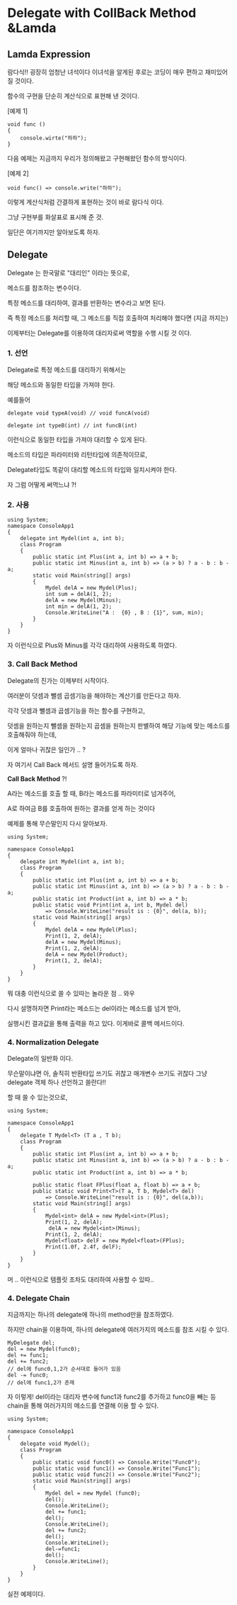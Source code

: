 # Delegate with CollBack Method &Lamda

## Lamda Expression 

람다식!! 굉장히 엄청난 녀석이다 이녀석을 알게된 후로는 코딩이 매우 편하고 재미있어 질 것이다.

함수의 구현을 단순히 계산식으로 표현해 낸 것이다.

[예제 1]
~~~
void func ()
{
    console.wirte("하하");
}
~~~
다음 예제는 지금까지 우리가 정의해왔고 구현해왔던 함수의 방식이다.


[예제 2]
~~~
void func() => console.write("하하");
~~~
이렇게 계산식처럼 간결하게 표현하는 것이 바로 람다식 이다.

그냥 구현부를 화살표로 표시해 준 것.

일단은 여기까지만 알아보도록 하자.


## Delegate 

Delegate 는 한국말로 "대리인" 이라는 뜻으로,

메소드를 참조하는 변수이다.

특정 메소드를 대리하여, 결과를 반환하는 변수라고 보면 된다.

즉 특정 메소드를 처리할 때, 그 메소드를 직접 호출하여 처리해야 했다면 (지금 까지는)

이제부터는 Delegate를 이용하여 대리자로써 역할을 수행 시킬 것 이다.

### 1. 선언

Delegate로 특정 메소드를 대리하기 위해서는 

해당 메소드와 동일한 타입을 가져야 한다.

예를들어 
~~~
delegate void typeA(void) // void funcA(void)

delegate int typeB(int) // int funcB(int)
~~~
이런식으로 동일한 타입을 가져야 대리할 수 있게 된다.

메소드의 타입은 파라미터와 리턴타입에 의존적이므로, 

Delegate타입도 똑같이 대리할 메소드의 타입와 일치시켜야 한다.

자 그럼 어떻게 써먹느냐 ?!

### 2. 사용

~~~
using System;
namespace ConsoleApp1
{
    delegate int Mydel(int a, int b);
    class Program
    {
        public static int Plus(int a, int b) => a + b;
        public static int Minus(int a, int b) => (a > b) ? a - b : b - a;
        static void Main(string[] args)
        {
            Mydel delA = new Mydel(Plus);
            int sum = delA(1, 2);
            delA = new Mydel(Minus);
            int min = delA(1, 2);
            Console.WriteLine("A :  {0} , B : {1}", sum, min);
        }
    }
}
~~~
자 이런식으로 Plus와 Minus를 각각 대리하여 사용하도록 하였다.


### 3. Call Back Method

Delegate의 진가는 이제부터 시작이다.

여러분이 덧셈과 뺄셈 곱셈기능을 해야하는 계산기를 만든다고 하자.

각각 덧셈과 뺄셈과 곱셈기능을 하는 함수를 구현하고, 

덧셈을 원하는지 뺄셈을 원하는지 곱셈을 원하는지 판별하여 해당 기능에 맞는 메소드를 호출해줘야 하는데,

이게 얼마나 귀찮은 일인가 .. ?

자 여기서 Call Back 메서드 설명 들어가도록 하자.

**Call Back Method** ?!

A라는 메소드를 호출 할 때, B라는 메소드를 파라미터로 넘겨주어,

A로 하여금 B를 호출하여 원하는 결과를 얻게 하는 것이다

예제를 통해 무슨말인지 다시 알아보자.

~~~
using System;

namespace ConsoleApp1
{
    delegate int Mydel(int a, int b);
    class Program
    {
        public static int Plus(int a, int b) => a + b;
        public static int Minus(int a, int b) => (a > b) ? a - b : b - a;
        public static int Product(int a, int b) => a * b;
        public static void Print(int a, int b, Mydel del)
            => Console.WriteLine("result is : {0}", del(a, b));
        static void Main(string[] args)
        {
            Mydel delA = new Mydel(Plus);
            Print(1, 2, delA);
            delA = new Mydel(Minus);
            Print(1, 2, delA);
            delA = new Mydel(Product);
            Print(1, 2, delA);
        }
    }
}
~~~

뭐 대충 이런식으로 쓸 수 있따는 놀라운 점 .. 와우

다시 설명하자면 Print라는 메소드는 del이라는 메소드를 넘겨 받아,

실행시킨 결과값을 통해 출력을 하고 있다. 이게바로 콜백 메서드이다.


### 4. Normalization Delegate

Delegate의 일반화 이다.

무슨말이냐면 아, 솔직히 반환타입 쓰기도 귀찮고 매개변수 쓰기도 귀찮다 그냥 delegate 객체 하나 선언하고 쓸란다!!

할 때 쓸 수 있는것으로,

~~~
using System;

namespace ConsoleApp1
{
    delegate T Mydel<T> (T a , T b);
    class Program
    {
        public static int Plus(int a, int b) => a + b;
        public static int Minus(int a, int b) => (a > b) ? a - b : b - a;
        public static int Product(int a, int b) => a * b;

        public static float FPlus(float a, float b) => a + b;
        public static void Print<T>(T a, T b, Mydel<T> del)
            => Console.WriteLine("result is : {0}", del(a,b));
        static void Main(string[] args)
        {
            Mydel<int> delA = new Mydel<int>(Plus);
            Print(1, 2, delA);
             delA = new Mydel<int>(Minus);
            Print(1, 2, delA);
            Mydel<float> delF = new Mydel<float>(FPlus);
            Print(1.0f, 2.4f, delF);
        }
    }
}
~~~
머 .. 이런식으로 템플릿 조차도 대리하여 사용할 수 있따..

### 4. Delegate Chain

지금까지는 하나의 delegate에 하나의 method만을 참조하였다.

하지만 chain을 이용하여,  하나의 delegate에 여러가지의 메소드를 참조 시킬 수 있다.

~~~
MyDelegate del;
del = new Mydel(func0);
del += func1;
del += func2;
// del에 func0,1,2가 순서대로 들어가 있음
del -= func0;
// del에 func1,2가 존재
~~~

자 이렇게! del이라는 대리자 변수에 func1과 func2를 추가하고 func0을 빼는 등 chain을 통해 여러가지의 메소드를 연결해 이용 할 수 있다.

~~~
using System;

namespace ConsoleApp1
{
    delegate void Mydel();
    class Program
    {
        public static void func0() => Console.Write("Func0");
        public static void func1() => Console.Write("Func1");
        public static void func2() => Console.Write("Func2");
        static void Main(string[] args)
        {
            Mydel del = new Mydel (func0);
            del();
            Console.WriteLine();
            del += func1;
            del();
            Console.WriteLine();
            del += func2;
            del();
            Console.WriteLine();
            del-=func1;
            del();
            Console.WriteLine();
        }
    }
}
~~~

실전 예제이다.



